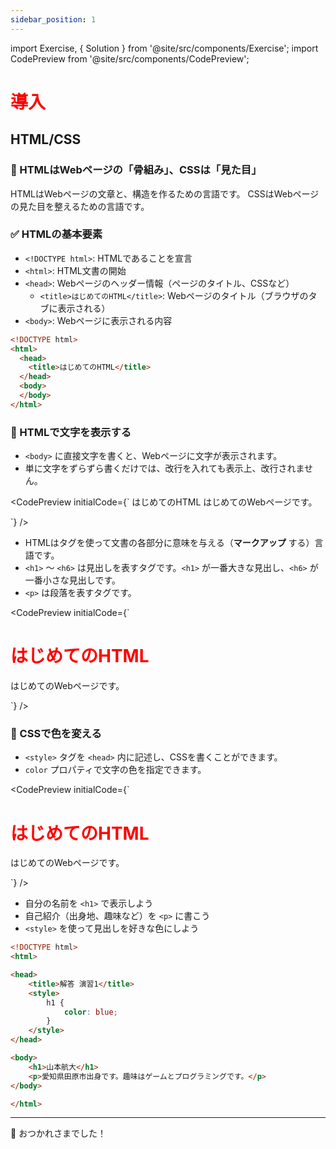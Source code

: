 ```yaml
---
sidebar_position: 1
---
```


import Exercise, { Solution } from '@site/src/components/Exercise';
import CodePreview from '@site/src/components/CodePreview';

# 導入

## HTML/CSS

### 🔧 HTMLはWebページの「骨組み」、CSSは「見た目」

HTMLはWebページの文章と、構造を作るための言語です。
CSSはWebページの見た目を整えるための言語です。

### ✅ HTMLの基本要素

- `<!DOCTYPE html>`: HTMLであることを宣言
- `<html>`: HTML文書の開始
- `<head>`: Webページのヘッダー情報（ページのタイトル、CSSなど）
  - `<title>はじめてのHTML</title>`: Webページのタイトル（ブラウザのタブに表示される）
- `<body>`: Webページに表示される内容

```html
<!DOCTYPE html>
<html>
  <head>
    <title>はじめてのHTML</title>
  </head>
  <body>
  </body>
</html>
```

### 📝 HTMLで文字を表示する

- `<body>` に直接文字を書くと、Webページに文字が表示されます。
- 単に文字をずらずら書くだけでは、改行を入れても表示上、改行されません。

<CodePreview 
  initialCode={`<body>
    はじめてのHTML
    はじめてのWebページです。
  </body>`}
/>

- HTMLはタグを使って文書の各部分に意味を与える（**マークアップ** する）言語です。
- `<h1>` ～ `<h6>` は見出しを表すタグです。`<h1>` が一番大きな見出し、`<h6>` が一番小さな見出しです。
- `<p>` は段落を表すタグです。

<CodePreview 
  initialCode={`<body>
    <h1>はじめてのHTML</h1>
    <p>はじめてのWebページです。</p>
  </body>`}
/>

### 🎨 CSSで色を変える

- `<style>` タグを `<head>` 内に記述し、CSSを書くことができます。
- `color` プロパティで文字の色を指定できます。

<CodePreview 
  initialCode={`<!DOCTYPE html>
  <html>
  <head>
    <style>
      h1 {
        color: red; /* h1タグの文字色を赤色にする */
      }
    </style>
  </head>
  <body>
    <h1>はじめてのHTML</h1>
    <p>はじめてのWebページです。</p>
  </body>
  </html>`}
/>

<Exercise title="演習1">

- 自分の名前を `<h1>` で表示しよう
- 自己紹介（出身地、趣味など）を `<p>` に書こう
- `<style>` を使って見出しを好きな色にしよう

<Solution>

```html
<!DOCTYPE html>
<html>

<head>
    <title>解答 演習1</title>
    <style>
        h1 {
            color: blue;
        }
    </style>
</head>

<body>
    <h1>山本航大</h1>
    <p>愛知県田原市出身です。趣味はゲームとプログラミングです。</p>
</body>

</html>
```

</Solution>

</Exercise>

---

👋 おつかれさまでした！ 